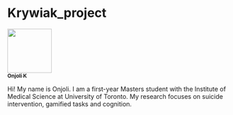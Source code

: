 # Krywiak_project
<a href="https://github.com/Onjoli">
   <img src="https://avatars.githubusercontent.com/u/187041295?v=4?s=100" width="100px;" alt=""/>
   <br /><sub><b>Onjoli K</b></sub>
</a>

Hi! My name is Onjoli. I am a first-year Masters student with the Institute of Medical Science at University of Toronto. My research focuses on suicide intervention, gamified tasks and cognition.